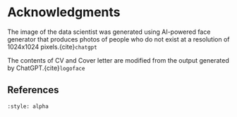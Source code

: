 # Acknowledgments

The image of the data scientist was generated using AI-powered face generator that produces photos of people who do not exist at a resolution of 1024x1024 pixels.{cite}`chatgpt`


The contents of CV and Cover letter are modified from the output generated by ChatGPT.{cite}`logoface`

## References

```{bibliography}
:style: alpha
```